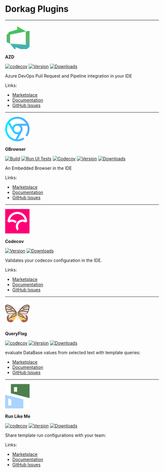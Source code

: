 # Dorkag Plugins

----
![AZD](./docs/azd.svg)

**AZD**

[![codecov](https://codecov.io/gh/edgafner/azuredevops/graph/badge.svg?token=oBXHTWYiab)](https://codecov.io/gh/edgafner/azuredevops)
[![Version](https://img.shields.io/jetbrains/plugin/v/22319-azd.svg)](https://plugins.jetbrains.com/plugin/22319-azd)
[![Downloads](https://img.shields.io/jetbrains/plugin/d/22319-azd.svg)](https://plugins.jetbrains.com/plugin/22319-azd)

Azure DevOps Pull Request and Pipeline integration in your IDE

Links:

- [Marketplace](https://plugins.jetbrains.com/plugin/22319-azd)
- [Documentation](https://edgafner.github.io/azd.html)
- [GitHub Issues](https://github.com/edgafner/dorkag/issues)

-----
![GBrowser](./docs/gbrowser.svg)

**GBrowser**

[![Build](https://github.com/edgafner/GBrowser/actions/workflows/build.yml/badge.svg?branch=main)](https://github.com/edgafner/GBrowser/actions/workflows/build.yml)
[![Run UI Tests](https://github.com/edgafner/GBrowser/actions/workflows/run-ui-tests.yml/badge.svg?branch=main)](https://github.com/edgafner/GBrowser/actions/workflows/run-ui-tests.yml)
[![Codecov](https://codecov.io/github/edgafner/GBrowser/branch/main/graph/badge.svg?token=FNLVYK2SJY)](https://codecov.io/github/edgafner/GBrowser)
[![Version](https://img.shields.io/jetbrains/plugin/v/14458-gbrowser.svg)](https://plugins.jetbrains.com/plugin/14458-gbrowser)
[![Downloads](https://img.shields.io/jetbrains/plugin/d/14458-gbrowser.svg)](https://plugins.jetbrains.com/plugin/14458-gbrowser)

An Embedded Browser in the IDE

Links:

- [Marketplace](https://plugins.jetbrains.com/plugin/14458-gbrowser)
- [Documentation](https://edgafner.github.io/gbrowser.html)
- [GitHub Issues](https://github.com/edgafner/dorkag/issues)

----
![Codecov](./docs/codecov.svg)

**Codecov**

[![Version](https://img.shields.io/jetbrains/plugin/v/23390-codecov)](https://plugins.jetbrains.com/plugin/23390-codecov)
[![Downloads](https://img.shields.io/jetbrains/plugin/d/23390-codecov)](https://plugins.jetbrains.com/plugin/23390-codecov)

Validates your codecov configuration in the IDE.

Links:

- [Marketplace](https://plugins.jetbrains.com/plugin/23390-codecov)
- [Documentation](https://edgafner.github.io/codecov.html)
- [GitHub Issues](https://github.com/edgafner/dorkag/issues)

----

![QueryFlag](./docs/queryflag.svg)

**QueryFlag**

[![codecov](https://codecov.io/github/edgafner/QueryFlag/branch/main/graph/badge.svg?token=QEXYCT82WI)](https://codecov.io/github/edgafner/QueryFlag)
[![Version](https://img.shields.io/jetbrains/plugin/v/18269-queryflag.svg)](https://plugins.jetbrains.com/plugin/18269-queryflag)
[![Downloads](https://img.shields.io/jetbrains/plugin/d/18269-queryflag.svg)](https://plugins.jetbrains.com/plugin/18269-queryflag)

evaluate DataBase values from selected text with template queries:

- [Marketplace](https://plugins.jetbrains.com/plugin/18269-queryflag)
- [Documentation](https://edgafner.github.io/queryflag.html)
- [GitHub Issues](https://github.com/edgafner/dorkag/issues)

----
![Run Like Me](./docs/runlikeme.svg)

**Run Like Me**

[![codecov](https://codecov.io/gh/edgafner/run-like-me/graph/badge.svg?token=xtj6ZI4lWy)](https://codecov.io/gh/edgafner/run-like-me)
[![Version](https://img.shields.io/jetbrains/plugin/v/24906-run-like-me.svg)](https://plugins.jetbrains.com/plugin/24906-run-like-me)
[![Downloads](https://img.shields.io/jetbrains/plugin/d/24906-run-like-me.svg)](https://plugins.jetbrains.com/plugin/24906-run-like-me)

Share template run configurations with your team:

Links:

- [Marketplace](https://plugins.jetbrains.com/plugin/24906-run-like-me)
- [Documentation](https://edgafner.github.io/runlikeme.html)
- [GitHub Issues](https://github.com/edgafner/dorkag/issues)
